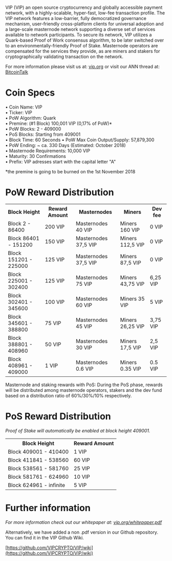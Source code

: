 
VIP (VIP) an open source cryptocurrency and globally accessible payment network, with a highly-scalable, hyper-fast, low-fee transaction profile. The VIP network features a low-barrier, fully democratized governance mechanism, user-friendly cross-platform clients for universal adoption and a large-scale masternode network supporting a diverse set of services available to network participants. To secure its network, VIP utilizes a Quark-based Proof of Work consensus algorithm, to be later switched over to an environmentally-friendly Proof of Stake. Masternode operators are compensated for the services they provide, as are miners and stakers for cryptographically validating transaction on the network.

For more information please visit us at: [vip.org](https://vip.org/) or visit our ANN thread at: [BitcoinTalk](https://bitcointalk.org/index.php?topic=2343884.0)

# Coin Specs

• Coin Name: VIP  
• Ticker: VIP  
• PoW Algorithm: Quark  
• Premine: (#1 Block) 100,001 VIP (0,17% of PoW)*  
• PoW Blocks: 2 - 409000  
• PoS Blocks: Starting from 409001  
• Block Time: 60 Seconds
• PoW Max Coin Output/Supply: 57,879,300  
• PoW Ending: ~ ca. 330 Days (Estimated: October 2018)  
• Masternode Requirements: 10,000 VIP  
• Maturity: 30 Confirmations  
• Prefix: VIP adresses start with the capital letter "A"   

*the premine is going to be burned on the 1st November 2018

# PoW Reward Distribution

<table>
  <tr><th>Block Height</th><th>Reward Amount</th><th>Masternodes</th><th>Miners</th><th>Dev fee</th></tr>
  <tr><td>Block 2 - 86400</td><td>200 VIP</td><td>   Masternodes 40 VIP</td><td>Miners 160 VIP</td><td>0 VIP</td></tr>
<tr><td>Block 86401 - 151200</td><td>150 VIP</td><td>  Masternodes 37,5 VIP</td><td>Miners 112,5 VIP</td><td>0 VIP</td></tr>
<tr><td>Block 151201 - 225000</td><td>125 VIP</td><td>  Masternodes 37,5 VIP</td><td>Miners 87,5 VIP</td><td>0 VIP</td></tr>
<tr><td>Block 225001 - 302400</td><td>125 VIP</td><td>  Masternodes 75 VIP</td><td>Miners 43,75 VIP</td><td>6,25 VIP</td></tr>
<tr><td>Block 302401 - 345600</td><td>100 VIP</td><td>   Masternodes 60 VIP</td><td>Miners 35 VIP</td><td>5 VIP</td></tr>
<tr><td>Block 345601 - 388800</td><td>75 VIP</td><td>      Masternodes 45 VIP</td><td>Miners 26,25 VIP</td><td>3,75 VIP</td></tr>
<tr><td>Block 388801 - 408960</td><td>50 VIP</td><td>      Masternodes 30 VIP</td><td>Miners 17,5 VIP</td><td>2,5 VIP</td></tr>
<tr><td>Block 408961 - 409000</td><td>1 VIP</td><td>      Masternodes 0.6 VIP</td><td>Miners 0.35 VIP</td><td>0.5 VIP</td></tr>
</table>

Masternode and staking rewards with PoS:
During the PoS phase, rewards will be distributed among masternode operators, stakers and the dev fund based on a distribution ratio of 60%/30%/10% respectively.

# PoS Reward Distribution

_Proof of Stake will automatically be enabled at block height 409001._
<table>
<tr><th>Block Height</th><th>Reward Amount</th>
<tr><td>Block 409001 - 410400</td><td>1 VIP</td></tr>
<tr><td>Block 411841 - 538560</td><td>60 VIP</td></tr>
<tr><td>Block 538561 - 581760</td><td>25 VIP</td></tr>
<tr><td>Block 581761 - 624960</td><td>10 VIP</td></tr>
<tr><td>Block 624961 - infinite</td><td>5 VIP</td></tr>
</table>


# Further information

_For more information check out our whitepaper at: [vip.org/whitepaper.pdf](https://vip.org/whitepaper.pdf)_


Alternatively, we have added a non .pdf version in our Github repository. You can find it in the VIP Github Wiki.

[https://github.com/VIPCRYPTO/VIP/wiki](https://github.com/VIPCRYPTO/VIP/wiki)
